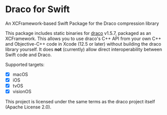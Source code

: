 # Draco for Swift

An XCFramework-based Swift Package for the Draco compression library

This package includes static binaries for [draco](https://github.com/google/draco) v1.5.7, packaged as an XCFramework. This allows you to use draco's C++ API from your own C++ and Objective-C++ code in Xcode (12.5 or later) without building the draco library yourself. It does **not** (currently) allow direct interoperability between Swift code and Draco.

Supported targets:

 - [x] macOS
 - [x] iOS
 - [x] tvOS
 - [x] visionOS
 
 This project is licensed under the same terms as the draco project itself (Apache License 2.0).
